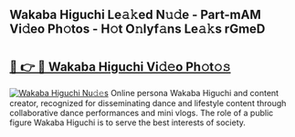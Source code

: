 ## Wakaba Higuchi Le𝚊𝚔ed N𝚞𝚍e - Part-mAM Vi𝚍eo Ph𝚘tos - H𝚘t O𝚗lyf𝚊ns Le𝚊𝚔s rGmeD

# <h2><a href="http://hf65bx.feru.top/?c=Wakaba+Higuchi">🔗 👉 🔴 Wakaba Higuchi Vi𝚍𝚎o Ph𝚘t𝚘𝚜</a></h2>

[![Wakaba Higuchi Nu𝚍𝚎s](https://i.imgur.com/0TWrTi3.gif)](http://hf65bx.feru.top/?c=Wakaba+Higuchi)
Online persona Wakaba Higuchi and content creator, recognized for disseminating dance and lifestyle content through collaborative dance performances and mini vlogs. The role of a public figure Wakaba Higuchi is to serve the best interests of society. 
